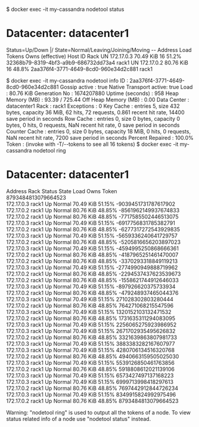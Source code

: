$ docker exec -it my-cassandra nodetool status

Datacenter: datacenter1
=======================
Status=Up/Down
|/ State=Normal/Leaving/Joining/Moving
--  Address     Load       Tokens  Owns (effective)  Host ID                               Rack 
UN  172.17.0.3  70.49 KiB  16      51.2%             32368b79-8319-4bf3-a9b9-686732dd73a4  rack1
UN  172.17.0.2  80.76 KiB  16      48.8%             2aa376f4-3771-4649-8cd0-960e34d2c881  rack1

$ docker exec -it my-cassandra nodetool info
ID                     : 2aa376f4-3771-4649-8cd0-960e34d2c881
Gossip active          : true
Native Transport active: true
Load                   : 80.76 KiB
Generation No          : 1674207880
Uptime (seconds)       : 958
Heap Memory (MB)       : 93.39 / 725.44
Off Heap Memory (MB)   : 0.00
Data Center            : datacenter1
Rack                   : rack1
Exceptions             : 0
Key Cache              : entries 5, size 432 bytes, capacity 36 MiB, 62 hits, 72 requests, 0.861 recent hit rate, 14400 save period in seconds
Row Cache              : entries 0, size 0 bytes, capacity 0 bytes, 0 hits, 0 requests, NaN recent hit rate, 0 save period in seconds
Counter Cache          : entries 0, size 0 bytes, capacity 18 MiB, 0 hits, 0 requests, NaN recent hit rate, 7200 save period in seconds
Percent Repaired       : 100.0%
Token                  : (invoke with -T/--tokens to see all 16 tokens)
$ docker exec -it my-cassandra nodetool ring

Datacenter: datacenter1
==========
Address          Rack        Status State   Load            Owns                Token                                       
                                                                                8793484813079664523                         
172.17.0.3       rack1       Up     Normal  70.49 KiB       51.15%              -9039451731787617902                        
172.17.0.2       rack1       Up     Normal  80.76 KiB       48.85%              -8561962149937674833                        
172.17.0.2       rack1       Up     Normal  80.76 KiB       48.85%              -7717585502446513075                        
172.17.0.3       rack1       Up     Normal  70.49 KiB       51.15%              -6917756831785382791                        
172.17.0.2       rack1       Up     Normal  80.76 KiB       48.85%              -6277317272543929835                        
172.17.0.3       rack1       Up     Normal  70.49 KiB       51.15%              -5659336240641729757                        
172.17.0.2       rack1       Up     Normal  80.76 KiB       48.85%              -5205816656203897023                        
172.17.0.3       rack1       Up     Normal  70.49 KiB       51.15%              -4594995250868666361                        
172.17.0.2       rack1       Up     Normal  80.76 KiB       48.85%              -4187965251461470007                        
172.17.0.2       rack1       Up     Normal  80.76 KiB       48.85%              -3370293318849119213                        
172.17.0.3       rack1       Up     Normal  70.49 KiB       51.15%              -2774990949888719962                        
172.17.0.2       rack1       Up     Normal  80.76 KiB       48.85%              -2294537437623539673                        
172.17.0.2       rack1       Up     Normal  80.76 KiB       48.85%              -1558621744912646033                        
172.17.0.3       rack1       Up     Normal  70.49 KiB       51.15%              -897926620375733934                         
172.17.0.2       rack1       Up     Normal  80.76 KiB       48.85%              -479248937465044376                         
172.17.0.3       rack1       Up     Normal  70.49 KiB       51.15%              271028302803280444                          
172.17.0.2       rack1       Up     Normal  80.76 KiB       48.85%              764271068215547596                          
172.17.0.3       rack1       Up     Normal  70.49 KiB       51.15%              1320152103132471532                         
172.17.0.2       rack1       Up     Normal  80.76 KiB       48.85%              1731635311294083095                         
172.17.0.3       rack1       Up     Normal  70.49 KiB       51.15%              2256065275923986952                         
172.17.0.3       rack1       Up     Normal  70.49 KiB       51.15%              2671702935495626832                         
172.17.0.2       rack1       Up     Normal  80.76 KiB       48.85%              3321639863807981733                         
172.17.0.3       rack1       Up     Normal  70.49 KiB       51.15%              3883383282167607977                         
172.17.0.3       rack1       Up     Normal  70.49 KiB       51.15%              4280706134516320768                         
172.17.0.2       rack1       Up     Normal  80.76 KiB       48.85%              4940663159505025030                         
172.17.0.3       rack1       Up     Normal  70.49 KiB       51.15%              5539126850461763856                         
172.17.0.2       rack1       Up     Normal  80.76 KiB       48.85%              5918808612021139106                         
172.17.0.3       rack1       Up     Normal  70.49 KiB       51.15%              6573427497137168223                         
172.17.0.3       rack1       Up     Normal  70.49 KiB       51.15%              6999713998418297613                         
172.17.0.2       rack1       Up     Normal  80.76 KiB       48.85%              7697442912844726234                         
172.17.0.3       rack1       Up     Normal  70.49 KiB       51.15%              8349915824992975496                         
172.17.0.2       rack1       Up     Normal  80.76 KiB       48.85%              8793484813079664523                         

  Warning: "nodetool ring" is used to output all the tokens of a node.
  To view status related info of a node use "nodetool status" instead.